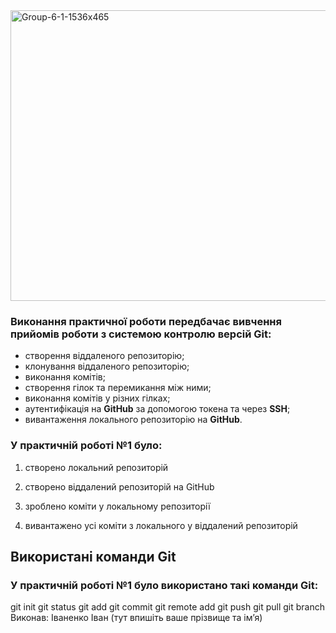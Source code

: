 <img width="1536" height="465" alt="Group-6-1-1536x465" src="https://github.com/user-attachments/assets/1246a68b-0794-4081-a823-87d105452e21" />

 ### Виконання практичної роботи передбачає вивчення прийомів роботи з системою контролю версій **Git**:



- створення віддаленого репозиторію;
- клонування віддаленого репозиторію;
- виконання комітів;
- створення гілок та перемикання між ними;
- виконання комітів у різних гілках;
- аутентифікація на **GitHub** за допомогою токена та через **SSH**;
- вивантаження локального репозиторію на **GitHub**.

### **У практичній роботі №1** було:

1. створено локальний репозиторій

2. створено віддалений репозиторій на GitHub

3. зроблено коміти у локальному репозиторії

4. вивантажено усі коміти з локального у віддалений репозиторій

## Використані команди Git
### У практичній роботі №1 було використано такі команди Git:
 git init
 git status
 git add
 git commit
 git remote add
 git push
 git pull
 git branch
Виконав: Іваненко Іван (тут впишіть ваше прізвище та ім’я)
